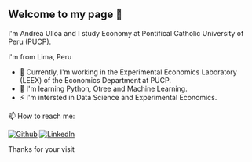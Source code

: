 ## Welcome to my page 👋

<p> I'm Andrea Ulloa and I study Economy at Pontifical Catholic University of Peru (PUCP). </p>
<p> I'm from Lima, Peru  </p>
<ul>
  <li> 🔭 Currently, I'm working in the Experimental Economics Laboratory (LEEX) of the Economics Department at PUCP.</li> 
  <li> 🌱 I'm learning Python, Otree and Machine Learning. </li>
  <li> ⚡ I'm intersted in Data Science and Experimental Economics. </li>
</ul>

<p>  📫 How to reach me:  </p>
<p><a href="https://github.com/AndreIIUX" target="_blank"><img alt="Github" src="https://img.shields.io/badge/GitHub-%2312100E.svg?&style=for-the-badge&logo=Github&logoColor=white" /></a>  <a href="https://www.linkedin.com/in/andrea-ulloa-del-castillo/" target="_blank"><img alt="LinkedIn"src="https://img.shields.io/badge/linkedin-%230077B5.svg?&style=for-the-badge&logo=linkedin&logoColor=white"/></a> 
</p
  
## Thanks for your visit
  
<!--
**AndreIIUX/AndreIIUX** is a ✨ _special_ ✨ repository because its `README.md` (this file) appears on your GitHub profile.

Here are some ideas to get you started:

- 🔭 I’m currently working on ...
- 🌱 I’m currently learning ...
- 👯 I’m looking to collaborate on ...
- 🤔 I’m looking for help with ...
- 💬 Ask me about ...
- 📫 How to reach me: ...
- 😄 Pronouns: ...
- ⚡ Fun fact: ...
  
- Cuando quiera agregar Twiter: <a href="" target="_blank"><img alt="Twitter" src="https://img.shields.io/badge/twitter-%231DA1F2.svg?&style=for-the-badge&logo=twitter&logoColor=white" /></a>
-->
